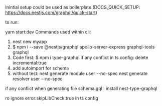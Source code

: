 Inintial setup could be used as boilerplate.(DOCS_QUICK_SETUP: https://docs.nestjs.com/graphql/quick-start)

to run:

yarn start:dev
Commands used within cli:

1. nest new myapp
2. $ npm i --save @nestjs/graphql apollo-server-express graphql-tools graphql
3. Code first: $ npm i type-graphql
if any conflict in ts config: delete incremental:true
4. add autoimport for schema
5. without test: nest generate module user --no-spec
nest generate resolver user --no-spec
 
 if any conflict when generating file schema.gql  : install nest-type-graphql


ro ignore error:skipLibCheck:true in ts config

